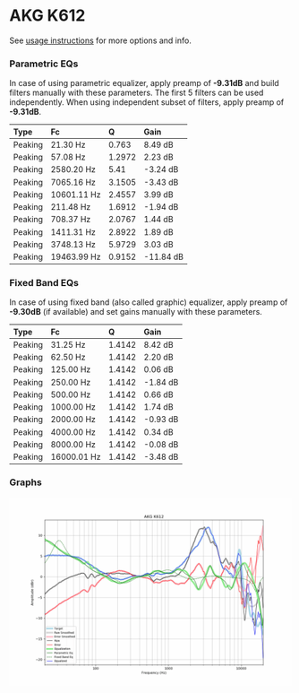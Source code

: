 # AKG K612
See [usage instructions](https://github.com/jaakkopasanen/AutoEq#usage) for more options and info.

### Parametric EQs
In case of using parametric equalizer, apply preamp of **-9.31dB** and build filters manually
with these parameters. The first 5 filters can be used independently.
When using independent subset of filters, apply preamp of **-9.31dB**.

| Type    | Fc          |      Q | Gain      |
|:--------|:------------|:-------|:----------|
| Peaking | 21.30 Hz    | 0.763  | 8.49 dB   |
| Peaking | 57.08 Hz    | 1.2972 | 2.23 dB   |
| Peaking | 2580.20 Hz  | 5.41   | -3.24 dB  |
| Peaking | 7065.16 Hz  | 3.1505 | -3.43 dB  |
| Peaking | 10601.11 Hz | 2.4557 | 3.99 dB   |
| Peaking | 211.48 Hz   | 1.6912 | -1.94 dB  |
| Peaking | 708.37 Hz   | 2.0767 | 1.44 dB   |
| Peaking | 1411.31 Hz  | 2.8922 | 1.89 dB   |
| Peaking | 3748.13 Hz  | 5.9729 | 3.03 dB   |
| Peaking | 19463.99 Hz | 0.9152 | -11.84 dB |

### Fixed Band EQs
In case of using fixed band (also called graphic) equalizer, apply preamp of **-9.30dB**
(if available) and set gains manually with these parameters.

| Type    | Fc          |      Q | Gain     |
|:--------|:------------|:-------|:---------|
| Peaking | 31.25 Hz    | 1.4142 | 8.42 dB  |
| Peaking | 62.50 Hz    | 1.4142 | 2.20 dB  |
| Peaking | 125.00 Hz   | 1.4142 | 0.06 dB  |
| Peaking | 250.00 Hz   | 1.4142 | -1.84 dB |
| Peaking | 500.00 Hz   | 1.4142 | 0.66 dB  |
| Peaking | 1000.00 Hz  | 1.4142 | 1.74 dB  |
| Peaking | 2000.00 Hz  | 1.4142 | -0.93 dB |
| Peaking | 4000.00 Hz  | 1.4142 | 0.34 dB  |
| Peaking | 8000.00 Hz  | 1.4142 | -0.08 dB |
| Peaking | 16000.01 Hz | 1.4142 | -3.48 dB |

### Graphs
![](./AKG%20K612.png)